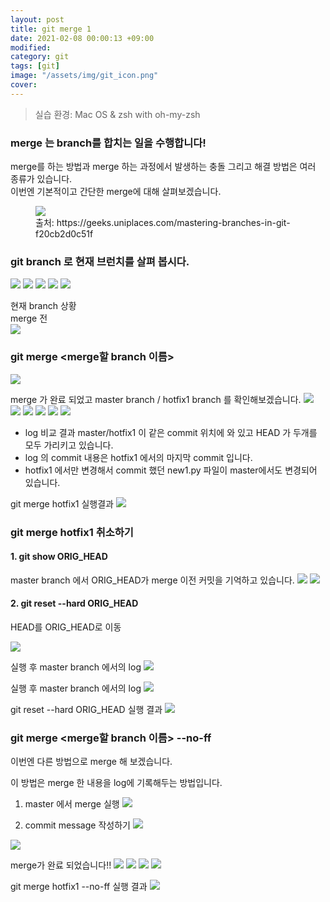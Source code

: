 ```yaml
---
layout: post
title: git merge 1
date: 2021-02-08 00:00:13 +09:00
modified: 
category: git
tags: [git]
image: "/assets/img/git_icon.png"
cover: 
---
```


>실습 환경: Mac OS & zsh with oh-my-zsh

### merge 는 branch를 합치는 일을 수행합니다!<br>

merge를 하는 방법과 merge 하는 과정에서 발생하는 충돌 그리고 해결 방법은 여러 종류가 있습니다. <br>
이번엔 기본적이고 간단한 merge에 대해 살펴보겠습니다.<br>
<figure>
<img src="https://raw.githubusercontent.com/krispediadot/krispediadot.github.io/master/_posts/git/2020-02-08-git-merge/git_merge_1.png">
<figcaption>출처: https://geeks.uniplaces.com/mastering-branches-in-git-f20cb2d0c51f</figcaption>
</figure>

### git branch 로 현재 브런치를 살펴 봅시다.
![](https://raw.githubusercontent.com/krispediadot/krispediadot.github.io/master/_posts/git/2020-02-08-git-merge/git_merge_2.png)
![](https://raw.githubusercontent.com/krispediadot/krispediadot.github.io/master/_posts/git/2020-02-08-git-merge/git_merge_3.png)
![](https://raw.githubusercontent.com/krispediadot/krispediadot.github.io/master/_posts/git/2020-02-08-git-merge/git_merge_4.png)
![](https://raw.githubusercontent.com/krispediadot/krispediadot.github.io/master/_posts/git/2020-02-08-git-merge/git_merge_5.png)
![](https://raw.githubusercontent.com/krispediadot/krispediadot.github.io/master/_posts/git/2020-02-08-git-merge/git_merge_6.png)

현재 branch 상황<br>
merge 전 <br>
![](https://raw.githubusercontent.com/krispediadot/krispediadot.github.io/master/_posts/git/2020-02-08-git-merge/git_merge_7.png)

### git merge <merge할 branch 이름>
![](https://raw.githubusercontent.com/krispediadot/krispediadot.github.io/master/_posts/git/2020-02-08-git-merge/git_merge_8.png)

merge 가 완료 되었고 master branch / hotfix1 branch 를 확인해보겠습니다.
![](https://raw.githubusercontent.com/krispediadot/krispediadot.github.io/master/_posts/git/2020-02-08-git-merge/git_merge_9.png)
![](https://raw.githubusercontent.com/krispediadot/krispediadot.github.io/master/_posts/git/2020-02-08-git-merge/git_merge_10.png)
![](https://raw.githubusercontent.com/krispediadot/krispediadot.github.io/master/_posts/git/2020-02-08-git-merge/git_merge_11.png)
![](https://raw.githubusercontent.com/krispediadot/krispediadot.github.io/master/_posts/git/2020-02-08-git-merge/git_merge_12.png)
![](https://raw.githubusercontent.com/krispediadot/krispediadot.github.io/master/_posts/git/2020-02-08-git-merge/git_merge_13.png)
![](https://raw.githubusercontent.com/krispediadot/krispediadot.github.io/master/_posts/git/2020-02-08-git-merge/git_merge_14.png)

 - log 비교 결과 master/hotfix1 이 같은 commit 위치에 와 있고 HEAD 가 두개를 모두 가리키고 있습니다. 
- log 의 commit 내용은 hotfix1 에서의 마지막 commit 입니다.
- hotfix1 에서만 변경해서 commit 했던 new1.py 파일이 master에서도 변경되어 있습니다.

git merge hotfix1 실행결과
![](https://raw.githubusercontent.com/krispediadot/krispediadot.github.io/master/_posts/git/2020-02-08-git-merge/git_merge_15.png)

### git merge hotfix1  취소하기
#### 1. git show ORIG_HEAD
master branch 에서 ORIG_HEAD가 merge 이전 커밋을 기억하고 있습니다.
![](https://raw.githubusercontent.com/krispediadot/krispediadot.github.io/master/_posts/git/2020-02-08-git-merge/git_merge_16.png)
![](https://raw.githubusercontent.com/krispediadot/krispediadot.github.io/master/_posts/git/2020-02-08-git-merge/git_merge_17.png)

#### 2. git reset --hard ORIG_HEAD
HEAD를 ORIG_HEAD로 이동

![](https://raw.githubusercontent.com/krispediadot/krispediadot.github.io/master/_posts/git/2020-02-08-git-merge/git_merge_18.png)

실행 후 master branch 에서의 log
![](https://raw.githubusercontent.com/krispediadot/krispediadot.github.io/master/_posts/git/2020-02-08-git-merge/git_merge_19.png)

실행 후 master branch 에서의 log
![](https://raw.githubusercontent.com/krispediadot/krispediadot.github.io/master/_posts/git/2020-02-08-git-merge/git_merge_20.png)

git reset --hard ORIG_HEAD 실행 결과
![](https://raw.githubusercontent.com/krispediadot/krispediadot.github.io/master/_posts/git/2020-02-08-git-merge/git_merge_21.png)

### git merge <merge할 branch 이름> --no-ff
이번엔 다른 방법으로 merge 해 보겠습니다. <br>

이 방법은 merge 한 내용을 log에 기록해두는 방법입니다.<br>
1. master 에서 merge 실행
![](https://raw.githubusercontent.com/krispediadot/krispediadot.github.io/master/_posts/git/2020-02-08-git-merge/git_merge_22.png)

2. commit message 작성하기
![](https://raw.githubusercontent.com/krispediadot/krispediadot.github.io/master/_posts/git/2020-02-08-git-merge/git_merge_23.png)

![](https://raw.githubusercontent.com/krispediadot/krispediadot.github.io/master/_posts/git/2020-02-08-git-merge/git_merge_24.png)

merge가 완료 되었습니다!! 
![](https://raw.githubusercontent.com/krispediadot/krispediadot.github.io/master/_posts/git/2020-02-08-git-merge/git_merge_25.png)
![](https://raw.githubusercontent.com/krispediadot/krispediadot.github.io/master/_posts/git/2020-02-08-git-merge/git_merge_26.png)
![](https://raw.githubusercontent.com/krispediadot/krispediadot.github.io/master/_posts/git/2020-02-08-git-merge/git_merge_27.png)
![](https://raw.githubusercontent.com/krispediadot/krispediadot.github.io/master/_posts/git/2020-02-08-git-merge/git_merge_28.png)

git merge hotfix1 --no-ff 실행 결과
![](https://raw.githubusercontent.com/krispediadot/krispediadot.github.io/master/_posts/git/2020-02-08-git-merge/git_merge_29.png)

